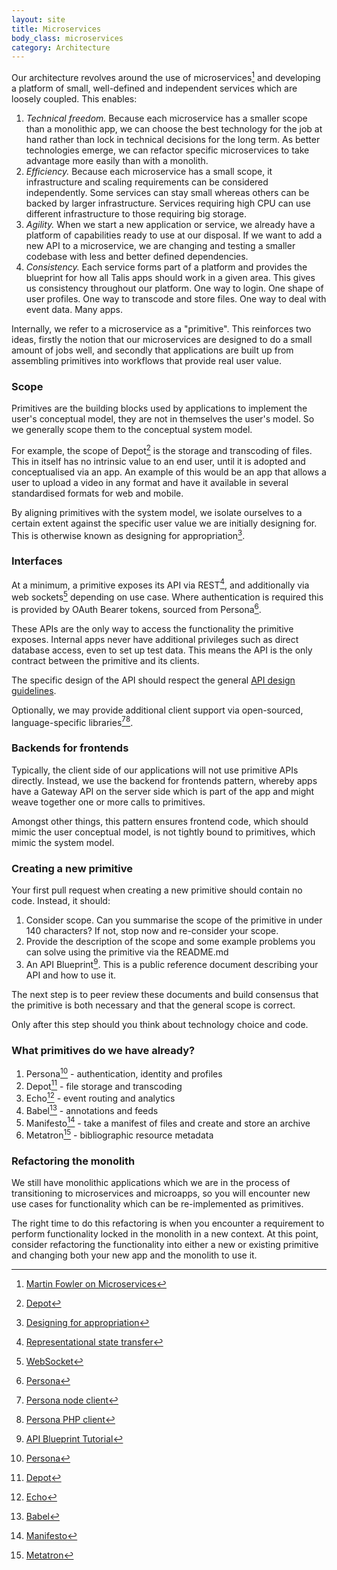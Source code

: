 ```yaml
---
layout: site
title: Microservices
body_class: microservices
category: Architecture
---
```



Our architecture revolves around the use of microservices[^1] and developing a platform of small, well-defined and
independent services which are loosely coupled. This enables:

1. *Technical freedom.* Because each microservice has a smaller scope than a monolithic app, we can choose the best
technology for the job at hand rather than lock in technical decisions for the long term. As better technologies emerge,
we can refactor specific microservices to take advantage more easily than with a monolith.
1. *Efficiency.* Because each microservice has a small scope, it infrastructure and scaling requirements can be
considered independently. Some services can stay small whereas others can be backed by larger infrastructure. Services
requiring high CPU can use different infrastructure to those requiring big storage.
1. *Agility.* When we start a new application or service, we already have a platform of capabilities ready to use at our
disposal. If we want to add a new API to a microservice, we are changing and testing a smaller codebase with less and
better defined dependencies.
1. *Consistency.* Each service forms part of a platform and provides the blueprint for how all Talis apps should work in a
given area. This gives us consistency throughout our platform. One way to login. One shape of user profiles. One way to
transcode and store files. One way to deal with event data. Many apps.

Internally, we refer to a microservice as a "primitive". This reinforces two ideas, firstly the notion that our
microservices are designed to do a small amount of jobs well, and secondly that applications are built up from
assembling primitives into workflows that provide real user value.


### Scope

Primitives are the building blocks used by applications to implement the user's conceptual model, they are not in
themselves the user's model. So we generally scope them to the conceptual system model.

For example, the scope of Depot[^6] is the storage and transcoding of files. This in itself has no intrinsic value to an
end user, until it is adopted and conceptualised via an app. An example of this would be an app that allows a user to
upload a video in any format and have it available in several standardised formats for web and mobile.

By aligning primitives with the system model, we isolate ourselves to a certain extent against the specific user value
we are initially designing for. This is otherwise known as designing for appropriation[^11].


### Interfaces

At a minimum, a primitive exposes its API via REST[^2], and additionally via web sockets[^3] depending on use case.
Where authentication is required this is provided by OAuth Bearer tokens, sourced from Persona[^5].

These APIs are the only way to access the functionality the primitive exposes. Internal apps never have additional
privileges such as direct database access, even to set up test data. This means the API is the only contract between the primitive and its clients.

The specific design of the API should respect the general [API design guidelines](apis.html).

Optionally, we may provide additional client support via open-sourced, language-specific libraries[^12][^13].


### Backends for frontends

Typically, the client side of our applications will not use primitive APIs directly. Instead, we use the backend for
frontends pattern, whereby apps have a Gateway API on the server side which is part of the app and might weave together
one or more calls to primitives.

Amongst other things, this pattern ensures frontend code, which should mimic the user conceptual model, is not tightly
bound to primitives, which mimic the system model.


### Creating a new primitive

Your first pull request when creating a new primitive should contain no code. Instead, it should:

1. Consider scope. Can you summarise the scope of the primitive in under 140 characters? If not, stop now and re-consider
your scope.
1. Provide the description of the scope and some example problems you can solve using the primitive via the README.md
1. An API Blueprint[^4]. This is a public reference document describing your API and how to use it.

The next step is to peer review these documents and build consensus that the primitive is both necessary and that the
general scope is correct.

Only after this step should you think about technology choice and code.


### What primitives do we have already?

1. Persona[^5] - authentication, identity and profiles
1. Depot[^6] - file storage and transcoding
1. Echo[^7] - event routing and analytics
1. Babel[^8] - annotations and feeds
1. Manifesto[^9] - take a manifest of files and create and store an archive
1. Metatron[^10] - bibliographic resource metadata


### Refactoring the monolith

We still have monolithic applications which we are in the process of transitioning to microservices and microapps, so
you will encounter new use cases for functionality which can be re-implemented as primitives.

The right time to do this refactoring is when you encounter a requirement to perform functionality locked in the
monolith in a new context. At this point, consider refactoring the functionality into either a new or existing primitive
and changing both your new app and the monolith to use it.




[^1]: [Martin Fowler on Microservices](http://martinfowler.com/articles/microservices.html)
[^2]: [Representational state transfer](http://en.wikipedia.org/wiki/Representational_state_transfer)
[^3]: [WebSocket](http://en.wikipedia.org/wiki/WebSocket)
[^4]: [API Blueprint Tutorial](http://docs.talisecho.apiary.io/)
[^5]: [Persona](http://docs.talispersona.apiary.io/)
[^6]: [Depot](http://docs.talisdepot.apiary.io/)
[^7]: [Echo](http://docs.talisecho.apiary.io/)
[^8]: [Babel](http://docs.talisbabel.apiary.io/)
[^9]: [Manifesto](http://docs.talismanifesto.apiary.io/)
[^10]: [Metatron](http://docs.talismetatron.apiary.io/)
[^11]: [Designing for appropriation](http://www.bcs.org/upload/pdf/ewic_hc07_sppaper7.pdf)
[^12]: [Persona node client](https://github.com/talis/persona-node-client)
[^13]: [Persona PHP client](https://github.com/talis/persona-php-client)